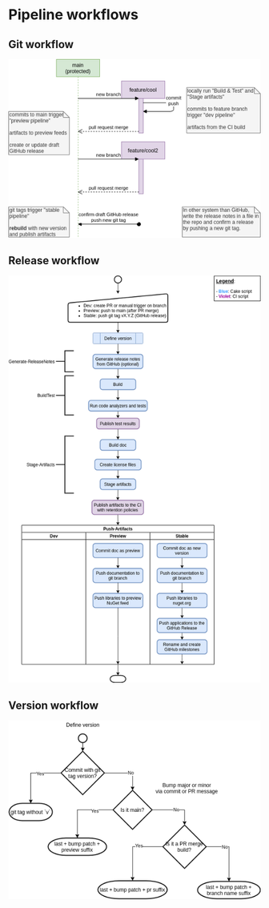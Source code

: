 # Pipeline workflows

## Git workflow

![git workflow](images/git-workflow.png)

## Release workflow

![release workflow](images/release_automation.png)

## Version workflow

![version workflow](images/version_definition.png)
